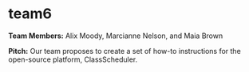 # team6

**Team Members:** Alix Moody, Marcianne Nelson, and Maia Brown

**Pitch:** Our team proposes to create a set of how-to instructions for the open-source platform, ClassScheduler. 
